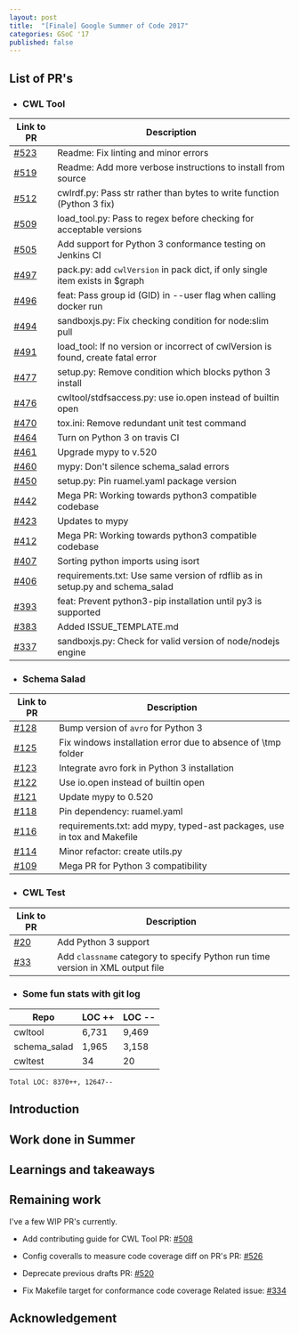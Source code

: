 ```yaml
---
layout: post
title:  "[Finale] Google Summer of Code 2017"
categories: GSoC '17
published: false
---
```


## List of PR's

- ### CWL Tool

| Link to PR                                                           |  Description                                                                      | 
|----------------------------------------------------------------------|-----------------------------------------------------------------------------------| 
| [#523](https://github.com/common-workflow-language/cwltool/pull/523) |  Readme: Fix linting and minor errors                                             | 
| [#519](https://github.com/common-workflow-language/cwltool/pull/519) |  Readme: Add more verbose instructions to install from source                     | 
| [#512](https://github.com/common-workflow-language/cwltool/pull/512) |  cwlrdf.py: Pass str rather than bytes to write function (Python 3 fix)           | 
| [#509](https://github.com/common-workflow-language/cwltool/pull/509) |  load_tool.py: Pass to regex before checking for acceptable versions              | 
| [#505](https://github.com/common-workflow-language/cwltool/pull/505) |  Add support for Python 3 conformance testing on Jenkins CI                       | 
| [#497](https://github.com/common-workflow-language/cwltool/pull/497) |  pack.py: add `cwlVersion` in pack dict, if only single item exists in $graph     | 
| [#496](https://github.com/common-workflow-language/cwltool/pull/496) |  feat: Pass group id (GID) in --user flag when calling docker run                 | 
| [#494](https://github.com/common-workflow-language/cwltool/pull/494) |  sandboxjs.py: Fix checking condition for node:slim pull                          | 
| [#491](https://github.com/common-workflow-language/cwltool/pull/491) |  load_tool: If no version or incorrect of cwlVersion is found, create fatal error | 
| [#477](https://github.com/common-workflow-language/cwltool/pull/477) |  setup.py: Remove condition which blocks python 3 install                         | 
| [#476](https://github.com/common-workflow-language/cwltool/pull/476) |  cwltool/stdfsaccess.py: use io.open instead of builtin open                      | 
| [#470](https://github.com/common-workflow-language/cwltool/pull/470) |  tox.ini: Remove redundant unit test command                                      | 
| [#464](https://github.com/common-workflow-language/cwltool/pull/464) |  Turn on Python 3 on travis CI                                                    | 
| [#461](https://github.com/common-workflow-language/cwltool/pull/461) |  Upgrade mypy to v.520                                                            | 
| [#460](https://github.com/common-workflow-language/cwltool/pull/460) |  mypy: Don't silence schema_salad errors                                          | 
| [#450](https://github.com/common-workflow-language/cwltool/pull/450) |  setup.py: Pin ruamel.yaml package version                                        | 
| [#442](https://github.com/common-workflow-language/cwltool/pull/442) |  Mega PR: Working towards python3 compatible codebase                             | 
| [#423](https://github.com/common-workflow-language/cwltool/pull/423) |  Updates to mypy                                                                  | 
| [#412](https://github.com/common-workflow-language/cwltool/pull/412) |  Mega PR: Working towards python3 compatible codebase                             | 
| [#407](https://github.com/common-workflow-language/cwltool/pull/407) |  Sorting python imports using isort                                               | 
| [#406](https://github.com/common-workflow-language/cwltool/pull/406) |  requirements.txt: Use same version of rdflib as in setup.py and schema_salad     | 
| [#393](https://github.com/common-workflow-language/cwltool/pull/393) |  feat: Prevent python3-pip installation until py3 is supported                    | 
| [#383](https://github.com/common-workflow-language/cwltool/pull/383) |  Added ISSUE_TEMPLATE.md                                                          | 
| [#337](https://github.com/common-workflow-language/cwltool/pull/337) |  sandboxjs.py: Check for valid version of node/nodejs engine                      | 

- ### Schema Salad

| Link to PR                                                        |  Description                                                             | 
|-------------------------------------------------------------------|--------------------------------------------------------------------------| 
| [#128](https://github.com/common-workflow-language/schema_salad/pull/128) |  Bump version of `avro` for Python 3                             | 
| [#125](https://github.com/common-workflow-language/schema_salad/pull/125) |  Fix windows installation error due to absence of \tmp folder    | 
| [#123](https://github.com/common-workflow-language/schema_salad/pull/123) |  Integrate avro fork in Python 3 installation                    |
| [#122](https://github.com/common-workflow-language/schema_salad/pull/122) |  Use io.open instead of builtin open                             | 
| [#121](https://github.com/common-workflow-language/schema_salad/pull/121) |  Update mypy to 0.520                                            |
| [#118](https://github.com/common-workflow-language/schema_salad/pull/118) |  Pin dependency: ruamel.yaml                                     | 
| [#116](https://github.com/common-workflow-language/schema_salad/pull/116) |  requirements.txt: add mypy, typed-ast packages, use in tox and Makefile | 
| [#114](https://github.com/common-workflow-language/schema_salad/pull/114) |  Minor refactor: create utils.py                                 | 
| [#109](https://github.com/common-workflow-language/schema_salad/pull/109) |  Mega PR for Python 3 compatibility                              | 


- ### CWL Test

| Link to PR                                                  | Description                                                                     | 
|-------------------------------------------------------------|---------------------------------------------------------------------------------| 
| [#20](https://github.com/common-workflow-language/cwltest/pull/20) | Add Python 3 support                                                     | 
| [#33](https://github.com/common-workflow-language/cwltest/pull/33) | Add `classname` category to specify Python run time version in XML output file| 


- ### Some fun stats with git log

| Repo         |     LOC ++ |  LOC -- | 
|--------------|------------|---------| 
| cwltool      |     6,731  |  9,469  | 
| schema_salad |     1,965  |  3,158  | 
| cwltest      |     34     |  20     | 

``Total LOC: 8370++, 12647--`` 

## Introduction

## Work done in Summer

## Learnings and takeaways

## Remaining work

I've a few WIP PR's currently. 

- Add contributing guide for CWL Tool
PR: [#508](https://github.com/common-workflow-language/cwltool/pull/508)

- Config coveralls to measure code coverage diff on PR's
PR: [#526](https://github.com/common-workflow-language/cwltool/pull/526)

- Deprecate previous drafts
PR: [#520](https://github.com/common-workflow-language/cwltool/pull/520)

- Fix Makefile target for conformance code coverage
Related issue: [#334](https://github.com/common-workflow-language/cwltool/issues/334)

## Acknowledgement
